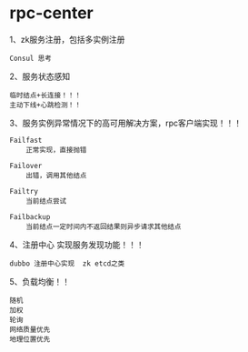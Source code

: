# rpc-center

1、zk服务注册，包括多实例注册
    
    Consul 思考

2、服务状态感知

    临时结点+长连接！！！
    主动下线+心跳检测！！
    
3、服务实例异常情况下的高可用解决方案，rpc客户端实现！！！

    Failfast
        正常实现，直接抛错
        
    Failover
        出错，调用其他结点
        
    Failtry
        当前结点尝试
        
    Failbackup
        当前结点一定时间内不返回结果则异步请求其他结点
        
4、注册中心 实现服务发现功能！！！

    dubbo 注册中心实现  zk etcd之类
    
5、负载均衡！！

    随机
    加权
    轮询
    网络质量优先
    地理位置优先